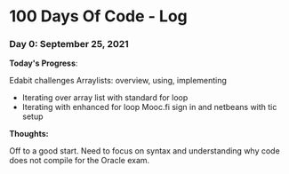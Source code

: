 # 100 Days Of Code - Log

### Day 0: September 25, 2021 


**Today's Progress**:

Edabit challenges
Arraylists: overview, using, implementing
   - Iterating over array list with standard for loop 
   - Iterating with enhanced for loop 
Mooc.fi sign in and netbeans with tic setup


**Thoughts:** 

Off to a good start. Need to focus on syntax and understanding why code does not compile for the Oracle exam.
